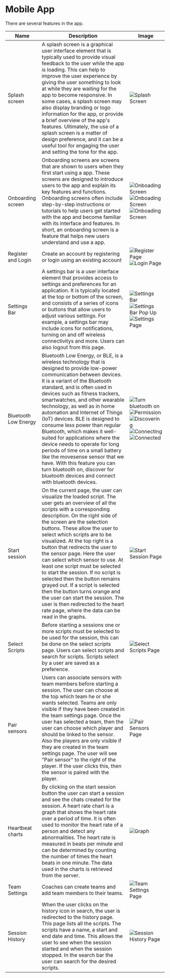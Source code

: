 # Mobile App
There are several features in the app.

|Name|Description|Image|
|-|-|-|
|Splash screen|A splash screen is a graphical user interface element that is typically used to provide visual feedback to the user while the app is loading. This can help to improve the user experience by giving the user something to look at while they are waiting for the app to become responsive. In some cases, a splash screen may also display branding or logo information for the app, or provide a brief overview of the app's features. Ultimately, the use of a splash screen is a matter of design preference, and it can be a useful tool for engaging the user and setting the tone for the app.|![Splash Screen](../images/features_page/SplashScreen.jpg)|
|Onboarding screen|Onboarding screens are screens that are shown to users when they first start using a app. These screens are designed to introduce users to the app and explain its key features and functions. Onboarding screens often include step-by-step instructions or tutorials to help users get started with the app and become familiar with its interface and features. In short, an onboarding screen is a feature that helps new users understand and use a app.|![Onboading Screen](../images/features_page/OnboardingScreen1.jpg)![Onboading Screen](../images/features_page/OnboardingScreen2.jpg)![Onboading Screen](../images/features_page/OnboardingScreen3.jpg)|
|Register and Login|Create an account by registering or login using an existing account|![Register Page](../images/features_page/RegisterPage.png)![Login Page](../images/features_page/LoginPage.png)|
|Settings Bar|A settings bar is a user interface element that provides access to settings and preferences for an application. It is typically located at the top or bottom of the screen, and consists of a series of icons or buttons that allow users to adjust various settings. For example, a settings bar may include icons for notifications, turning on and off wireless connectivitys and more. Users can also logout from this page.|![Settings Bar](../images/features_page/Homepage.jpg)![Settings Bar Pop Up](../images/features_page/SettingsBar.jpg)![Settings Page](../images/features_page/SettingsPage.png)|
|Bluetooth Low Energy|Bluetooth Low Energy, or BLE, is a wireless technology that is designed to provide low-power communication between devices. It is a variant of the Bluetooth standard, and is often used in devices such as fitness trackers, smartwatches, and other wearable technology, as well as in home automation and Internet of Things (IoT) devices. BLE is designed to consume less power than regular Bluetooth, which makes it well-suited for applications where the device needs to operate for long periods of time on a small battery like the movesense sensor that we have. With this feature you can turn bluetooth on, discover for bluetooth devices and connect with bluetooth devices.|![Turn bluetooth on](../images/features_page/TurnOnBluetoothpage.jpg)![Permission](../images/features_page/bluetoothPermissionMessage.jpg)![Discovering](../images/features_page/DiscoveringBluetoothDevices.jpg)![Connecting](../images/features_page/ConnectingBluetoothDevice.jpg)![Connected](../images/features_page/ConnectedBluetoothDevices.jpg)|
|Start session|On the current page, the user can visualize the loaded script. The user gets an overview of all the scripts with a corresponding description. On the right side of the screen are the selection buttons. These allow the user to select which scripts are to be visualized. At the top right is a button that redirects the user to the sensor page. Here the user can select which sensor to use. At least one script must be selected to start the session. If no script is selected then the button remains grayed out. If a script is selected then the button turns orange and the user can start the session.  The user is then redirected to the heart rate page, where the data can be read in the graphs.|![Start Session Page](../images/features_page/StartSessionPage.png)|
|Select Scripts|Before starting a sessions one or more scripts must be selected to be used for the session, this can be done on the select scripts page. Users can select scripts and search for scripts. Scripts select by a user are saved as a preference.|![Select Scripts Page](../images/features_page/SelectScriptsPage.png)|
|Pair sensors|Users can associate sensors with team members before starting a session. The user can choose at the top which team he or she wants selected. Teams are only visible if they have been created in the team settings page. Once the user has selected a team, then the user can choose which player and should be linked to the sensor. Also the players are only visible if they are created in the team settings page. The user will see "Pair sensor" to the right of the player. If the user clicks this, then the sensor is paired with the player.|![Pair Sensors Page](../images/features_page/PairSensorsPage.png)|
|Heartbeat charts|By clicking on the start session button the user can start a session and see the chats created for the session. A heart rate chart is a graph that shows the heart rate over a period of time. It is often used to monitor the heart rate of a person and detect any abnormalities. The heart rate is measured in beats per minute and can be determined by counting the number of times the heart beats in one minute. The data used in the charts is retrieved from the server.|![Graph](../images/features_page/HeartBeatChart.jpg)|
|Team Settings|Coaches can create teams and add team members to their teams.|![Team Settings Page](../Images/teamsettings.png)|
|Session History|When the user clicks on the history icon in search, the user is redirected to the history page. This page lists all the scripts. The scripts have a name, a start and end date and time. This allows the user to see when the session started and when the session stopped. In the search bar the user can search for the desired scripts.|![Session History Page](../Images/historypage.png)
